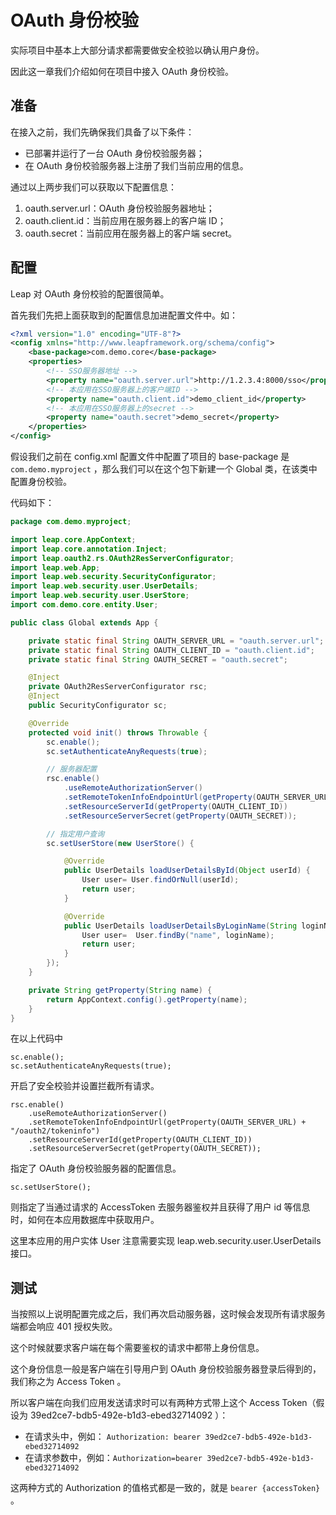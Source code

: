 # OAuth 身份校验

实际项目中基本上大部分请求都需要做安全校验以确认用户身份。

因此这一章我们介绍如何在项目中接入 OAuth 身份校验。

## 准备

在接入之前，我们先确保我们具备了以下条件：

- 已部署并运行了一台 OAuth 身份校验服务器；
- 在 OAuth 身份校验服务器上注册了我们当前应用的信息。

通过以上两步我们可以获取以下配置信息：

1. oauth.server.url：OAuth 身份校验服务器地址；
2. oauth.client.id：当前应用在服务器上的客户端 ID；
3. oauth.secret：当前应用在服务器上的客户端 secret。

## 配置

Leap 对 OAuth 身份校验的配置很简单。

首先我们先把上面获取到的配置信息加进配置文件中。如：

```xml
<?xml version="1.0" encoding="UTF-8"?>
<config xmlns="http://www.leapframework.org/schema/config">
    <base-package>com.demo.core</base-package>
    <properties>
        <!-- SSO服务器地址 -->
        <property name="oauth.server.url">http://1.2.3.4:8000/sso</property>
        <!-- 本应用在SSO服务器上的客户端ID -->
        <property name="oauth.client.id">demo_client_id</property>
        <!-- 本应用在SSO服务器上的secret -->
        <property name="oauth.secret">demo_secret</property>
    </properties>
</config>
```


假设我们之前在 config.xml 配置文件中配置了项目的 base-package 是 `com.demo.myproject` ，那么我们可以在这个包下新建一个 Global 类，在该类中配置身份校验。

代码如下：

```java
package com.demo.myproject;

import leap.core.AppContext;
import leap.core.annotation.Inject;
import leap.oauth2.rs.OAuth2ResServerConfigurator;
import leap.web.App;
import leap.web.security.SecurityConfigurator;
import leap.web.security.user.UserDetails;
import leap.web.security.user.UserStore;
import com.demo.core.entity.User;

public class Global extends App {

    private static final String OAUTH_SERVER_URL = "oauth.server.url";
    private static final String OAUTH_CLIENT_ID = "oauth.client.id";
    private static final String OAUTH_SECRET = "oauth.secret";

    @Inject
    private OAuth2ResServerConfigurator rsc;
    @Inject
    public SecurityConfigurator sc;

    @Override
    protected void init() throws Throwable {
        sc.enable();
        sc.setAuthenticateAnyRequests(true);

        // 服务器配置
        rsc.enable()
            .useRemoteAuthorizationServer()
            .setRemoteTokenInfoEndpointUrl(getProperty(OAUTH_SERVER_URL) + "/oauth2/tokeninfo")
            .setResourceServerId(getProperty(OAUTH_CLIENT_ID))
            .setResourceServerSecret(getProperty(OAUTH_SECRET));

        // 指定用户查询
        sc.setUserStore(new UserStore() {

            @Override
            public UserDetails loadUserDetailsById(Object userId) {
                User user= User.findOrNull(userId);
                return user;
            }

            @Override
            public UserDetails loadUserDetailsByLoginName(String loginName) {
                User user=  User.findBy("name", loginName);
                return user;
            }
        });
    }

    private String getProperty(String name) {
        return AppContext.config().getProperty(name);
    }
}
```

在以上代码中

```
sc.enable();
sc.setAuthenticateAnyRequests(true);
```

开启了安全校验并设置拦截所有请求。

```
rsc.enable()
    .useRemoteAuthorizationServer()
    .setRemoteTokenInfoEndpointUrl(getProperty(OAUTH_SERVER_URL) + "/oauth2/tokeninfo")
    .setResourceServerId(getProperty(OAUTH_CLIENT_ID))
    .setResourceServerSecret(getProperty(OAUTH_SECRET));
```

指定了 OAuth 身份校验服务器的配置信息。

```
sc.setUserStore();
```

则指定了当通过请求的 AccessToken 去服务器鉴权并且获得了用户 id 等信息时，如何在本应用数据库中获取用户。

这里本应用的用户实体 User 注意需要实现 leap.web.security.user.UserDetails 接口。

## 测试

当按照以上说明配置完成之后，我们再次启动服务器，这时候会发现所有请求服务端都会响应 401 授权失败。

这个时候就要求客户端在每个需要鉴权的请求中都带上身份信息。

这个身份信息一般是客户端在引导用户到 OAuth 身份校验服务器登录后得到的，我们称之为 Access Token 。

所以客户端在向我们应用发送请求时可以有两种方式带上这个 Access Token（假设为 39ed2ce7-bdb5-492e-b1d3-ebed32714092 ）：

- 在请求头中，例如： `Authorization: bearer 39ed2ce7-bdb5-492e-b1d3-ebed32714092`
- 在请求参数中，例如：`Authorization=bearer 39ed2ce7-bdb5-492e-b1d3-ebed32714092`

这两种方式的 Authorization 的值格式都是一致的，就是 `bearer {accessToken}` 。